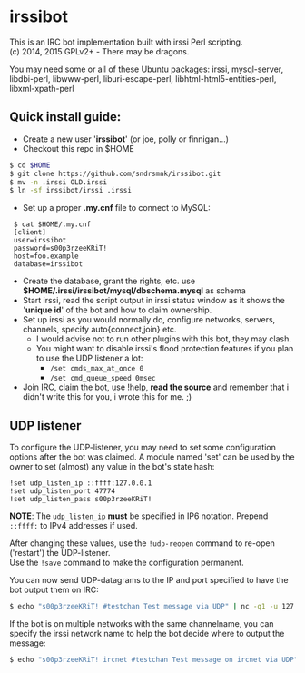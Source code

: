 irssibot
====
This is an IRC bot implementation built with irssi Perl scripting.<br/>
(c) 2014, 2015 GPLv2+ - There may be dragons.

You may need some or all of these Ubuntu packages: irssi, mysql-server, libdbi-perl, libwww-perl, liburi-escape-perl, libhtml-html5-entities-perl, libxml-xpath-perl

Quick install guide:
----
 * Create a new user '**irssibot**' (or joe, polly or finnigan...)
 * Checkout this repo in $HOME
```sh
$ cd $HOME
$ git clone https://github.com/sndrsmnk/irssibot.git
$ mv -n .irssi OLD.irssi
$ ln -sf irssibot/irssi .irssi
```
 * Set up a proper **.my.cnf** file to connect to MySQL:
```mysql
 $ cat $HOME/.my.cnf
 [client]
 user=irssibot
 password=s00p3rzeeKRiT!
 host=foo.example
 database=irssibot
```
 * Create the database, grant the rights, etc.
 use **$HOME/.irssi/irssibot/mysql/dbschema.mysql** as schema
 * Start irssi, read the script output in irssi status window as it shows the '**unique id**' of the bot and how to claim ownership.
 * Set up irssi as you would normally do, configure networks, servers, channels, specify auto{connect,join} etc.
   * I would advise not to run other plugins with this bot, they may clash.
   * You might want to disable irssi's flood protection features if you plan to use the UDP listener a lot:
     * ```/set cmds_max_at_once 0```
     * ```/set cmd_queue_speed 0msec```
 * Join IRC, claim the bot, use !help, **read the source** and remember that i didn't write this for you, i wrote this for me. ;)

UDP listener
----
To configure the UDP-listener, you may need to set some configuration options after the bot was claimed. A module named 'set' can be used by the owner to set (almost) any value in the bot's state hash:

```text
!set udp_listen_ip ::ffff:127.0.0.1
!set udp_listen_port 47774
!set udp_listen_pass s00p3rzeeKRiT!
```

**NOTE**: The ```udp_listen_ip``` **must** be specified in IP6 notation. Prepend ```::ffff:``` to IPv4 addresses if used.

After changing these values, use the ```!udp-reopen``` command to re-open ('restart') the UDP-listener.<br/>
Use the ```!save``` command to make the configuration permanent.

You can now send UDP-datagrams to the IP and port specified to have the bot output them on IRC:
```sh
$ echo "s00p3rzeeKRiT! #testchan Test message via UDP" | nc -q1 -u 127.0.0.1 47774
```
If the bot is on multiple networks with the same channelname, you can specify the irssi network name to help the bot decide where to output the message:
```sh
$ echo "s00p3rzeeKRiT! ircnet #testchan Test message on ircnet via UDP" | nc -q1 -u 127.0.0.1 47774
```
